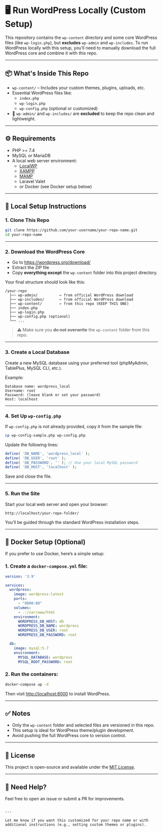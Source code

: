 
# 🖥️ Run WordPress Locally (Custom Setup)

This repository contains the `wp-content` directory and some core WordPress files (like `wp-login.php`), but **excludes** `wp-admin` and `wp-includes`. To run WordPress locally with this setup, you’ll need to manually download the full WordPress core and combine it with this repo.

---

## 📦 What's Inside This Repo

- `wp-content/` – Includes your custom themes, plugins, uploads, etc.
- Essential WordPress files like:
  - `index.php`
  - `wp-login.php`
  - `wp-config.php` (optional or customized)
- 🚫 `wp-admin/` and `wp-includes/` are **excluded** to keep the repo clean and lightweight.

---

## ⚙️ Requirements

- PHP >= 7.4
- MySQL or MariaDB
- A local web server environment:
  - [LocalWP](https://localwp.com/)
  - [XAMPP](https://www.apachefriends.org/index.html)
  - [MAMP](https://www.mamp.info/en/)
  - Laravel Valet
  - or Docker (see Docker setup below)

---

## 🧰 Local Setup Instructions

### 1. Clone This Repo

```bash
git clone https://github.com/your-username/your-repo-name.git
cd your-repo-name
```

---

### 2. Download the WordPress Core

- Go to https://wordpress.org/download/
- Extract the ZIP file
- Copy **everything except** the `wp-content` folder into this project directory.

Your final structure should look like this:

```
/your-repo
  ├── wp-admin/          ← from official WordPress download
  ├── wp-includes/       ← from official WordPress download
  ├── wp-content/        ← from this repo (KEEP THIS ONE)
  ├── index.php
  ├── wp-login.php
  ├── wp-config.php (optional)
  └── ...
```

> ⚠️ Make sure you **do not overwrite** the `wp-content` folder from this repo.

---

### 3. Create a Local Database

Create a new MySQL database using your preferred tool (phpMyAdmin, TablePlus, MySQL CLI, etc.).

Example:

```
Database name: wordpress_local
Username: root
Password: (leave blank or set your password)
Host: localhost
```

---

### 4. Set Up `wp-config.php`

If `wp-config.php` is not already provided, copy it from the sample file:

```bash
cp wp-config-sample.php wp-config.php
```

Update the following lines:

```php
define( 'DB_NAME', 'wordpress_local' );
define( 'DB_USER', 'root' );
define( 'DB_PASSWORD', '' ); // Use your local MySQL password
define( 'DB_HOST', 'localhost' );
```

Save and close the file.

---

### 5. Run the Site

Start your local web server and open your browser:

```
http://localhost/your-repo-folder/
```

You’ll be guided through the standard WordPress installation steps.

---

## 🐳 Docker Setup (Optional)

If you prefer to use Docker, here’s a simple setup:

### 1. Create a `docker-compose.yml` file:

```yaml
version: '3.9'

services:
  wordpress:
    image: wordpress:latest
    ports:
      - "8000:80"
    volumes:
      - .:/var/www/html
    environment:
      WORDPRESS_DB_HOST: db
      WORDPRESS_DB_NAME: wordpress
      WORDPRESS_DB_USER: root
      WORDPRESS_DB_PASSWORD: root

  db:
    image: mysql:5.7
    environment:
      MYSQL_DATABASE: wordpress
      MYSQL_ROOT_PASSWORD: root
```

### 2. Run the containers:

```bash
docker-compose up -d
```

Then visit [http://localhost:8000](http://localhost:8000) to install WordPress.

---

## ✅ Notes

- Only the `wp-content` folder and selected files are versioned in this repo.
- This setup is ideal for WordPress theme/plugin development.
- Avoid pushing the full WordPress core to version control.

---

## 📄 License

This project is open-source and available under the [MIT License](LICENSE).

---

## 💬 Need Help?

Feel free to open an issue or submit a PR for improvements.
```

---

Let me know if you want this customized for your repo name or with additional instructions (e.g., setting custom themes or plugins).

